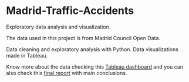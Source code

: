 # Madrid-Traffic-Accidents

Exploratory data analysis and visualization.

The data used in this project is from Madrid Council Open Data. 

Data cleaning and exploratory analysis with Python. Data visualizations made in Tableau. 

Know more about the data checking this [Tableau dashboard](https://public.tableau.com/app/profile/elena.salgueiro/viz/EDAaccidentes/Dashboard1)
and you can also check this [final report](https://github.com/elesalgueiro/Madrid-Traffic-Accidents/blob/main/Final_Report.pdf) with main conclusions.


